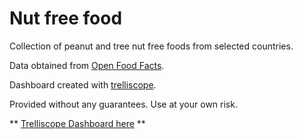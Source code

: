 # Nut free food

Collection of peanut and tree nut free foods from selected countries.

Data obtained from [Open Food Facts](https://world.openfoodfacts.org).

Dashboard created with [trelliscope](https://hafen.github.io/trelliscopejs/).

Provided without any guarantees. Use at your own risk.

** [Trelliscope Dashboard here](html/index.html) **
